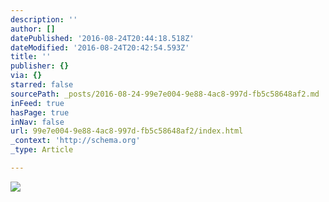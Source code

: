 ```yaml
---
description: ''
author: []
datePublished: '2016-08-24T20:44:18.518Z'
dateModified: '2016-08-24T20:42:54.593Z'
title: ''
publisher: {}
via: {}
starred: false
sourcePath: _posts/2016-08-24-99e7e004-9e88-4ac8-997d-fb5c58648af2.md
inFeed: true
hasPage: true
inNav: false
url: 99e7e004-9e88-4ac8-997d-fb5c58648af2/index.html
_context: 'http://schema.org'
_type: Article

---
```

![](https://the-grid-user-content.s3-us-west-2.amazonaws.com/e8e2e96c-5c19-4342-83de-71edcb0f55cc.jpg)